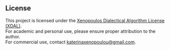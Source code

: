 ## License
This project is licensed under the [Xenopoulos Dialectical Algorithm License (XDAL)](https://github.com/kxenopoulou/Xenopoulos-License-XDAL-).  
For academic and personal use, please ensure proper attribution to the author.  
For commercial use, contact katerinaxenopoulou@gmail.com.
